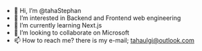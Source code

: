 - 👋 Hi, I’m @tahaStephan
- 👀 I’m interested in Backend and Frontend web engineering 
- 🌱 I’m currently learning Next.js
- 💞️ I’m looking to collaborate on Microsoft
- 📫 How to reach me? there is my e-mail; tahaulgi@outlook.com
